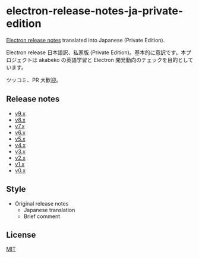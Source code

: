 # electron-release-notes-ja-private-edition

[Electron release notes](https://github.com/electron/electron/releases) translated into Japanese (Private Edition).

Electron release 日本語訳、私家版 (Private Edition)。基本的に意訳です。本プロジェクトは akabeko の英語学習と Electron 開発動向のチェックを目的としています。

ツッコミ、PR 大歓迎。

## Release notes

- [v9.x](v9.x/index.md)
- [v8.x](v8.x/index.md)
- [v7.x](v7.x/index.md)
- [v6.x](v6.x/index.md)
- [v5.x](v5.x/index.md)
- [v4.x](v4.x/index.md)
- [v3.x](v3.x/index.md)
- [v2.x](v2.x/index.md)
- [v1.x](v1.x/index.md)
- [v0.x](v0.x/index.md)

## Style

- Original release notes
  - Japanese translation
  - Brief comment

## License

[MIT](LICENSE)
